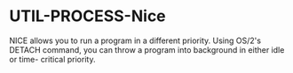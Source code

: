 UTIL-PROCESS-Nice
=================

NICE allows you to run a program in a different priority. Using OS/2's DETACH command, you can throw a program into background in either idle or time- critical priority.
